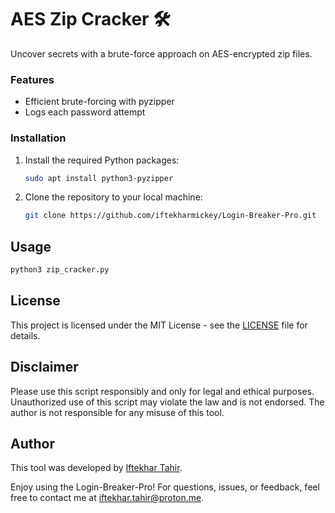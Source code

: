 # AES Zip Cracker 🛠️
 Uncover secrets with a brute-force approach on AES-encrypted zip files.

### Features
- Efficient brute-forcing with pyzipper
- Logs each password attempt

### Installation
1. Install the required Python packages:
    ```bash
    sudo apt install python3-pyzipper
    ```

2. Clone the repository to your local machine:
   ```bash
   git clone https://github.com/iftekharmickey/Login-Breaker-Pro.git
   ```

## Usage
  ```bash
  python3 zip_cracker.py
  ```

## License
This project is licensed under the MIT License - see the [LICENSE](https://github.com/iftekharmickey/AES-Zip-Cracker/blob/main/LICENSE) file for details.

## Disclaimer
Please use this script responsibly and only for legal and ethical purposes. Unauthorized use of this script may violate the law and is not endorsed. The author is not responsible for any misuse of this tool.

## Author
This tool was developed by [Iftekhar Tahir](https://github.com/iftekharmickey/).

Enjoy using the Login-Breaker-Pro! For questions, issues, or feedback, feel free to contact me at iftekhar.tahir@proton.me.
